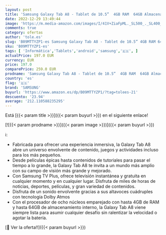 ```yaml
---
layout: post
title: 'Samsung Galaxy Tab A8 - Tablet de 10.5”  4GB RAM  64GB Almacenamiento  Wifi  Android 12  Gris - Versión española'
date: 2022-12-29 13:49:44
image: 'https://m.media-amazon.com/images/I/41V+ZiaFpML._SL500_._SL400_.jpg'
comments: true
category: ofertas
author: 'tole.es'
slug: 'B09MTTYZP1-es Samsung Galaxy Tab A8 - Tablet de 10.5” 4GB RAM 64GB...'
sku: 'B09MTTYZP1-es'
tags: [ 'Informática','Tablets','android','samsung','🇪🇸', ]
actualPrice: 197.0 EUR
currency: EUR
price: 197.0
comparePrice: 259.0 EUR
prodname: 'Samsung Galaxy Tab A8 - Tablet de 10.5”  4GB RAM  64GB Almacenamiento  Wifi  Android 12  Gris - Versión española'
country: 'es'
flag: '🇪🇸'
brand: 'SAMSUNG'
buyurl: 'https://www.amazon.es/dp/B09MTTYZP1/?tag=tolees-21'
descuento: '23.94'
average: '212.110588235295'
---
```


Está [{{< param title >}}]({{< param buyurl >}}) en el siguiente enlace!

[![{{< param prodname >}}]({{< param image >}})]({{< param buyurl >}})

ℹ️:

- Fabricada para ofrecer una experiencia inmersiva, la Galaxy Tab A8 abre un universo envolvente de contenido, juegos y actividades incluso para los más pequeños.
- Desde películas épicas hasta contenidos de tutoriales para pasar el tiempo a lo grande, la Galaxy Tab A8 te invita a un mundo más amplio con su campo de visión más grande y mejorado.
- Con Samsung TV Plus, ofrece televisión instantánea y gratuita en cualquier momento y en cualquier lugar. Disfruta de miles de horas de noticias, deportes, películas, y gran variedad de contenidos.
- Disfruta de un sonido envolvente gracias a sus altavoces cuádruples con tecnología Dolby Atmos
- Con el procesador de ocho núcleos emparejado con hasta 4GB de RAM y hasta 64GB de almacenamiento interno, la Galaxy Tab A8 viene siempre lista para asumir cualquier desafío sin ralentizar la velocidad o agotar la batería.

[🛒 Ver la oferta!!]({{< param buyurl >}})
